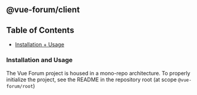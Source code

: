 ## @vue-forum/client

## Table of Contents
  - [Installation + Usage](#usage)

### <a name="usage"></a> Installation and Usage
The Vue Forum project is housed in a mono-repo architecture. To properly initialize the project, see the README in the repository root (at scope `@vue-forum/root`)
